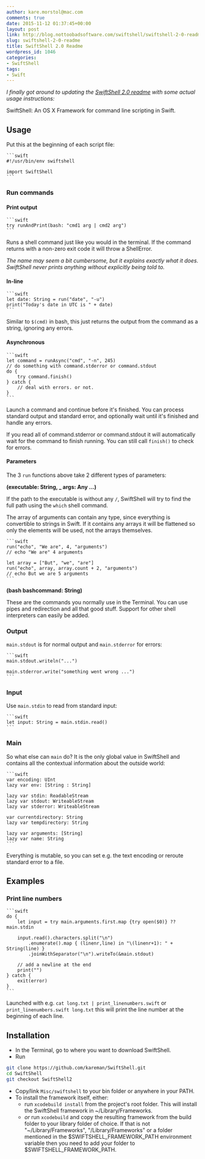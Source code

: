 ```yaml
---
author: kare.morstol@mac.com
comments: true
date: 2015-11-12 01:37:45+00:00
layout: post
link: http://blog.nottoobadsoftware.com/swiftshell/swiftshell-2-0-readme/
slug: swiftshell-2-0-readme
title: SwiftShell 2.0 Readme
wordpress_id: 1046
categories:
- SwiftShell
tags:
- Swift
---
```


_I finally got around to updating the [SwiftShell 2.0 readme](https://github.com/kareman/SwiftShell/tree/SwiftShell2) with some actual usage instructions:_

SwiftShell: An OS X Framework for command line scripting in Swift.

<!-- more -->

## Usage

Put this at the beginning of each script file:


    
    ```swift
    #!/usr/bin/env swiftshell
    
    import SwiftShell
    ```

### Run commands

#### Print output


    
    ```swift
    try runAndPrint(bash: "cmd1 arg | cmd2 arg") 
    ```

Runs a shell command just like you would in the terminal. If the command returns with a non-zero exit code it will throw a ShellError.

_The name may seem a bit cumbersome, but it explains exactly what it does. SwiftShell never prints anything without explicitly being told to._

<!-- more -->

#### In-line


    
    ```swift
    let date: String = run("date", "-u")
    print("Today's date in UTC is " + date)
    ```

Similar to `$(cmd)` in bash, this just returns the output from the command as a string, ignoring any errors.

#### Asynchronous


    
    ```swift
    let command = runAsync("cmd", "-n", 245)
    // do something with command.stderror or command.stdout
    do {
        try command.finish()
    } catch {
        // deal with errors. or not.
    }
    ```

Launch a command and continue before it's finished. You can process standard output and standard error, and optionally wait until it's finished and handle any errors.

If you read all of command.stderror or command.stdout it will automatically wait for the command to finish running. You can still call `finish()` to check for errors.

#### Parameters

The 3 `run` functions above take 2 different types of parameters:

**(executable: String, _ args: Any ...)**

If the path to the executable is without any `/`, SwiftShell will try to find the full path using the `which` shell command.

The array of arguments can contain any type, since everything is convertible to strings in Swift. If it contains any arrays it will be flattened so only the elements will be used, not the arrays themselves.


    
    ```swift
    run("echo", "We are", 4, "arguments")
    // echo "We are" 4 arguments
    
    let array = ["But", "we", "are"]
    run("echo", array, array.count + 2, "arguments")
    // echo But we are 5 arguments
    ```

**(bash bashcommand: String)**

These are the commands you normally use in the Terminal. You can use pipes and redirection and all that good stuff. Support for other shell interpreters can easily be added.

### Output

`main.stdout` is for normal output and `main.stderror` for errors:


    
    ```swift
    main.stdout.writeln("...")
    
    main.stderror.write("something went wrong ...")
    ```

### Input

Use `main.stdin` to read from standard input:


    
    ```swift
    let input: String = main.stdin.read()
    ```

### Main

So what else can `main` do? It is the only global value in SwiftShell and contains all the contextual information about the outside world:


    
    ```swift
    var encoding: UInt
    lazy var env: [String : String]
    
    lazy var stdin: ReadableStream
    lazy var stdout: WriteableStream
    lazy var stderror: WriteableStream
    
    var currentdirectory: String
    lazy var tempdirectory: String
    
    lazy var arguments: [String]
    lazy var name: String
    ```

Everything is mutable, so you can set e.g. the text encoding or reroute standard error to a file.

## Examples

### Print line numbers


    
    ```swift
    do {
        let input = try main.arguments.first.map {try open($0)} ?? main.stdin
    
        input.read().characters.split("\n")
            .enumerate().map { (linenr,line) in "\(linenr+1): " + String(line) }
            .joinWithSeparator("\n").writeTo(&main.stdout)
    
        // add a newline at the end
        print("")
    } catch {
        exit(error)
    }
    ```

Launched with e.g. `cat long.txt | print_linenumbers.swift` or `print_linenumbers.swift long.txt` this will print the line number at the beginning of each line.

## Installation

* In the Terminal, go to where you want to download SwiftShell.
* Run
```bash    
git clone https://github.com/kareman/SwiftShell.git
cd SwiftShell
git checkout SwiftShell2
```
* Copy/link `Misc/swiftshell` to your bin folder or anywhere in your PATH.
* To install the framework itself, either:
  * run `xcodebuild install` from the project's root folder. This will install the SwiftShell framework in ~/Library/Frameworks.
  * _or_ run `xcodebuild` and copy the resulting framework from the build folder to your library folder of choice. If that is not "~/Library/Frameworks", "/Library/Frameworks" or a folder mentioned in the $SWIFTSHELL_FRAMEWORK_PATH environment variable then you need to add your folder to $SWIFTSHELL_FRAMEWORK_PATH.


